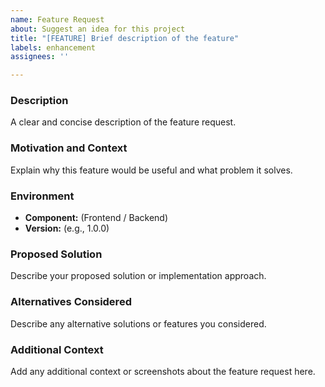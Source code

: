 ```yaml
---
name: Feature Request
about: Suggest an idea for this project
title: "[FEATURE] Brief description of the feature"
labels: enhancement
assignees: ''

---
```


### Description
A clear and concise description of the feature request.

### Motivation and Context
Explain why this feature would be useful and what problem it solves.

### Environment
- **Component:** (Frontend / Backend)
- **Version:** (e.g., 1.0.0)

### Proposed Solution
Describe your proposed solution or implementation approach.

### Alternatives Considered
Describe any alternative solutions or features you considered.

### Additional Context
Add any additional context or screenshots about the feature request here.
